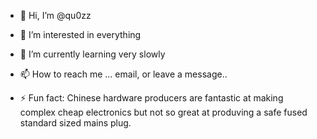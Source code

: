 - 👋 Hi, I’m @qu0zz
- 👀 I’m interested in everything
- 🌱 I’m currently learning very slowly

- 📫 How to reach me ... email, or leave a message..
- ⚡ Fun fact: Chinese hardware producers are fantastic at making complex cheap electronics but not so great at produving a safe fused standard sized mains plug.

<!---
qu0zz/qu0zz is a ✨ special ✨ repository because its `README.md` (this file) appears on your GitHub profile.
You can click the Preview link to take a look at your changes.
--->
